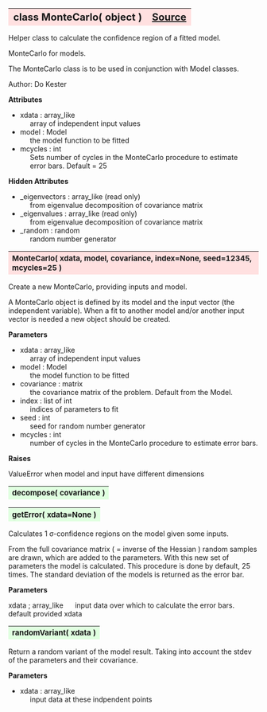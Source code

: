 ---
---
<br><br>

<a name="MonteCarlo"></a>
<table><thead style="background-color:#FFE0E0; width:100%; font-size:20px"><tr><th style="text-align:left">
<strong>class MonteCarlo(</strong> object )</th><th style="text-align:right"><a href=https://github.com/dokester/BayesicFitting/blob/master/BayesicFitting/source/MonteCarlo.py target=_blank>Source</a></th></tr></thead></table>
<p>

Helper class to calculate the confidence region of a fitted model.

MonteCarlo for models.

The MonteCarlo class is to be used in conjunction with Model classes.

Author:      Do Kester

<b>Attributes</b>

* xdata  :  array_like<br>
&nbsp;&nbsp;&nbsp;&nbsp; array of independent input values<br>
* model  :  Model<br>
&nbsp;&nbsp;&nbsp;&nbsp; the model function to be fitted<br>
* mcycles  :  int<br>
&nbsp;&nbsp;&nbsp;&nbsp; Sets number of cycles in the MonteCarlo procedure to estimate<br>
&nbsp;&nbsp;&nbsp;&nbsp; error bars. Default = 25<br>

<b>Hidden Attributes</b>

* _eigenvectors  :  array_like (read only)<br>
&nbsp;&nbsp;&nbsp;&nbsp; from eigenvalue decomposition of covariance matrix<br>
* _eigenvalues  :  array_like (read only)<br>
&nbsp;&nbsp;&nbsp;&nbsp; from eigenvalue decomposition of covariance matrix<br>
* _random  :  random<br>
&nbsp;&nbsp;&nbsp;&nbsp; random number generator<br>


<a name="MonteCarlo"></a>
<table><thead style="background-color:#FFE0E0; width:100%; font-size:15px"><tr><th style="text-align:left">
<strong>MonteCarlo(</strong> xdata, model, covariance, index=None, seed=12345, mcycles=25 )
</th></tr></thead></table>
<p>

Create a new MonteCarlo, providing inputs and model.

A MonteCarlo object is defined by its model and the input vector (the
independent variable). When a fit to another model and/or another
input vector is needed a new object should be created.

<b>Parameters</b>

* xdata  :  array_like<br>
&nbsp;&nbsp;&nbsp;&nbsp; array of independent input values<br>
* model  :  Model<br>
&nbsp;&nbsp;&nbsp;&nbsp; the model function to be fitted<br>
* covariance  :  matrix<br>
&nbsp;&nbsp;&nbsp;&nbsp; the covariance matrix of the problem. Default from the Model.<br>
* index  :  list of int<br>
&nbsp;&nbsp;&nbsp;&nbsp; indices of parameters to fit<br>
* seed  :  int<br>
&nbsp;&nbsp;&nbsp;&nbsp; seed for random number generator<br>
* mcycles  :  int<br>
&nbsp;&nbsp;&nbsp;&nbsp; number of cycles in the MonteCarlo procedure to estimate error bars.<br>

<b>Raises</b>

ValueError when model and input have different dimensions


<a name="decompose"></a>
<table><thead style="background-color:#E0FFE0; width:100%; font-size:15px"><tr><th style="text-align:left">
<strong>decompose(</strong> covariance )
</th></tr></thead></table>
<p>
<a name="getError"></a>
<table><thead style="background-color:#E0FFE0; width:100%; font-size:15px"><tr><th style="text-align:left">
<strong>getError(</strong> xdata=None )
</th></tr></thead></table>
<p>

Calculates 1 &sigma;-confidence regions on the model given some inputs.

From the full covariance matrix ( = inverse of the Hessian ) random
samples are drawn, which are added to the parameters. With this new
set of parameters the model is calculated. This procedure is done
by default, 25 times.
The standard deviation of the models is returned as the error bar.

<b>Parameters</b>

xdata ; array_like
&nbsp;&nbsp;&nbsp;&nbsp; input data over which to calculate the error bars. default provided xdata<br>


<a name="randomVariant"></a>
<table><thead style="background-color:#E0FFE0; width:100%; font-size:15px"><tr><th style="text-align:left">
<strong>randomVariant(</strong> xdata )
</th></tr></thead></table>
<p>

Return a random variant of the model result.
Taking into account the stdev of the parameters and their covariance.

<b>Parameters</b>

* xdata  :  array_like<br>
&nbsp;&nbsp;&nbsp;&nbsp; input data at these indpendent points<br>


